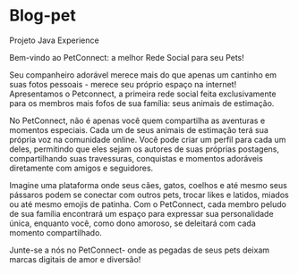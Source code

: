 # Blog-pet
Projeto Java Experience


Bem-vindo ao PetConnect: a melhor Rede Social para seu Pets!

Seu companheiro adorável merece mais do que apenas um cantinho em suas fotos pessoais - merece seu próprio espaço na internet! Apresentamos o Petconnect, a primeira rede social feita exclusivamente para os membros mais fofos de sua família: seus animais de estimação.

No PetConnect, não é apenas você quem compartilha as aventuras e momentos especiais. Cada um de seus animais de estimação terá sua própria voz na comunidade online. Você pode criar um perfil para cada um deles, permitindo que eles sejam os autores de suas próprias postagens, compartilhando suas travessuras, conquistas e momentos adoráveis diretamente com amigos e seguidores.

Imagine uma plataforma onde seus cães, gatos, coelhos e até mesmo seus pássaros podem se conectar com outros pets, trocar likes e latidos, miados ou até mesmo emojis de patinha. Com o PetConnect, cada membro peludo de sua família encontrará um espaço para expressar sua personalidade única, enquanto você, como dono amoroso, se deleitará com cada momento compartilhado.

Junte-se a nós no PetConnect- onde as pegadas de seus pets deixam marcas digitais de amor e diversão!
